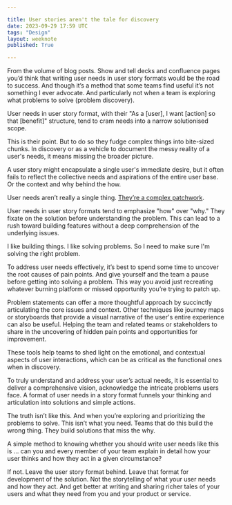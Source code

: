 ```yaml
---

title: User stories aren't the tale for discovery
date: 2023-09-29 17:59 UTC
tags: "Design"
layout: weeknote
published: True

---
```


From the volume of blog posts. Show and tell decks and confluence pages you’d think that writing user needs in user story formats would be the road to success. And though it’s a method that some teams find useful it’s not something I ever advocate. And particularly not when a team is exploring what problems to solve (problem discovery).

User needs in user story format, with their "As a [user], I want [action] so that [benefit]" structure, tend to cram needs into a narrow solutionised scope.

This is their point. But to do so they fudge complex things into bite-sized chunks. In discovery or as a vehicle to document the messy reality of a user's needs, it means missing the broader picture. 

A user story might encapsulate a single user's immediate desire, but it often fails to reflect the collective needs and aspirations of the entire user base. Or the context and why behind the how.

User needs aren’t really a single thing. [They’re a complex patchwork](https://www.myddelton.co.uk/blog/research-heresies).

User needs in user story formats tend to emphasize "how" over "why." They fixate on the solution before understanding the problem. This can lead to a rush toward building features without a deep comprehension of the underlying issues.

I like building things. I like solving problems. So I need to make sure I'm solving the right problem.

To address user needs effectively, it’s best to spend some time to uncover the root causes of pain points. And give yourself and the team a pause before getting into solving a problem. This way you avoid just recreating whatever burning platform or missed opportunity you’re trying to patch up.

Problem statements can offer a more thoughtful approach by succinctly articulating the core issues and context. Other techniques like journey maps or storyboards that provide a visual narrative of the user's entire experience can also be useful. Helping the team and related teams or stakeholders to share in the uncovering of hidden pain points and opportunities for improvement.

These tools help teams to shed light on the emotional, and contextual aspects of user interactions, which can be as critical as the functional ones when in discovery.

To truly understand and address your user’s actual needs, it is essential to deliver a comprehensive vision, acknowledge the intricate problems users face. A format of user needs in a story format funnels your thinking and articulation into solutions and simple actions. 

The truth isn’t like this. And when you’re exploring and prioritizing the problems to solve. This isn’t what you need. Teams that do this build the wrong thing. They build solutions that miss the why.

A simple method to knowing whether you should write user needs like this is … can you and every member of your team explain in detail how your user thinks and how they act in a given circumstance? 

If not. Leave the user story format behind. Leave that format for development of the solution. Not the storytelling of what your user needs and how they act. And get better at writing and sharing richer tales of your users and what they need from you and your product or service.
